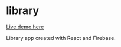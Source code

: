# library

[Live demo here](https://socryy.github.io/library)

Library app created with React and Firebase.

